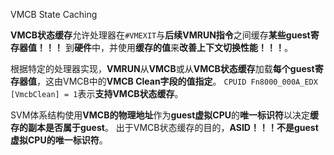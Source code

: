 VMCB State Caching

**VMCB状态缓存**允许处理器在`#VMEXIT`与**后续VMRUN指令**之间缓存**某些guest寄存器值！！！** 到**硬件**中，并使用**缓存的值**来**改善上下文切换性能！！！**。

根据特定的处理器实现，**VMRUN**从**VMCB**或从**VMCB状态缓存**加载**每个guest寄存器值**，这由VMCB中的**VMCB Clean字段的值指定**。 `CPUID Fn8000_000A_EDX [VmcbClean] = 1`表示**支持VMCB状态缓存**。

SVM体系结构使用**VMCB的物理地址**作为**guest虚拟CPU**的**唯一标识符**以决定**缓存的副本是否属于guest**。 出于VMCB状态缓存的目的，**ASID！！！不是guest虚拟CPU的唯一标识符**。


